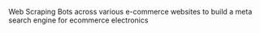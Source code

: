 Web Scraping Bots across various e-commerce websites to build a meta search engine for ecommerce electronics
